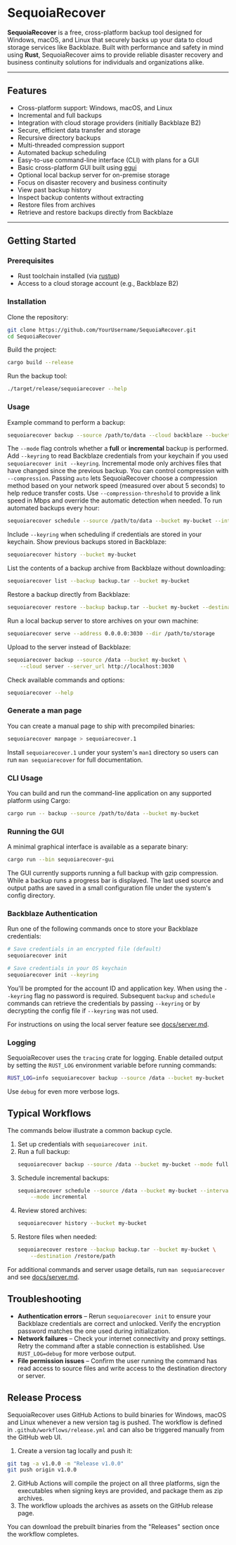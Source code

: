 # SequoiaRecover

**SequoiaRecover** is a free, cross-platform backup tool designed for Windows, macOS, and Linux that securely backs up your data to cloud storage services like Backblaze. Built with performance and safety in mind using **Rust**, SequoiaRecover aims to provide reliable disaster recovery and business continuity solutions for individuals and organizations alike.

---

## Features

- Cross-platform support: Windows, macOS, and Linux
- Incremental and full backups
- Integration with cloud storage providers (initially Backblaze B2)
- Secure, efficient data transfer and storage
- Recursive directory backups
- Multi-threaded compression support
- Automated backup scheduling
- Easy-to-use command-line interface (CLI) with plans for a GUI
- Basic cross-platform GUI built using [egui](https://github.com/emilk/egui)
- Optional local backup server for on-premise storage
- Focus on disaster recovery and business continuity
- View past backup history
- Inspect backup contents without extracting
- Restore files from archives
- Retrieve and restore backups directly from Backblaze

---

## Getting Started

### Prerequisites

- Rust toolchain installed (via [rustup](https://rustup.rs/))
- Access to a cloud storage account (e.g., Backblaze B2)

### Installation

Clone the repository:

```bash
git clone https://github.com/YourUsername/SequoiaRecover.git
cd SequoiaRecover
```
Build the project:
```bash
cargo build --release
```

Run the backup tool:
```bash
./target/release/sequoiarecover --help
```

### Usage
Example command to perform a backup:
```bash
sequoiarecover backup --source /path/to/data --cloud backblaze --bucket my-bucket --mode full
```
The `--mode` flag controls whether a **full** or **incremental** backup is performed.
Add `--keyring` to read Backblaze credentials from your keychain if you used `sequoiarecover init --keyring`.
Incremental mode only archives files that have changed since the previous backup.
You can control compression with `--compression`. Passing `auto` lets
SequoiaRecover choose a compression method based on your network speed (measured
over about 5 seconds) to help reduce transfer costs. Use `--compression-threshold`
to provide a link speed in Mbps and override the automatic detection when needed.
To run automated backups every hour:
```bash
sequoiarecover schedule --source /path/to/data --bucket my-bucket --interval 3600 --mode incremental
```
Include `--keyring` when scheduling if credentials are stored in your keychain.
Show previous backups stored in Backblaze:
```bash
sequoiarecover history --bucket my-bucket
```
List the contents of a backup archive from Backblaze without downloading:
```bash
sequoiarecover list --backup backup.tar --bucket my-bucket
```
Restore a backup directly from Backblaze:
```bash
sequoiarecover restore --backup backup.tar --bucket my-bucket --destination /restore/path
```
Run a local backup server to store archives on your own machine:
```bash
sequoiarecover serve --address 0.0.0.0:3030 --dir /path/to/storage
```
Upload to the server instead of Backblaze:
```bash
sequoiarecover backup --source /data --bucket my-bucket \
    --cloud server --server_url http://localhost:3030
```
Check available commands and options:
```bash
sequoiarecover --help
```

### Generate a man page

You can create a manual page to ship with precompiled binaries:

```bash
sequoiarecover manpage > sequoiarecover.1
```

Install `sequoiarecover.1` under your system's `man1` directory so users can run
`man sequoiarecover` for full documentation.

### CLI Usage

You can build and run the command-line application on any supported platform using Cargo:

```bash
cargo run -- backup --source /path/to/data --bucket my-bucket
```

### Running the GUI

A minimal graphical interface is available as a separate binary:

```bash
cargo run --bin sequoiarecover-gui
```

The GUI currently supports running a full backup with gzip compression.
While a backup runs a progress bar is displayed. The last used source and output
paths are saved in a small configuration file under the system's config
directory.

### Backblaze Authentication

Run one of the following commands once to store your Backblaze credentials:

```bash
# Save credentials in an encrypted file (default)
sequoiarecover init

# Save credentials in your OS keychain
sequoiarecover init --keyring
```

You'll be prompted for the account ID and application key. When using the `--keyring` flag no password is required. Subsequent `backup` and `schedule` commands can retrieve the credentials by passing `--keyring` or by decrypting the config file if `--keyring` was not used.

For instructions on using the local server feature see [docs/server.md](docs/server.md).

### Logging

SequoiaRecover uses the `tracing` crate for logging. Enable detailed output by
setting the `RUST_LOG` environment variable before running commands:

```bash
RUST_LOG=info sequoiarecover backup --source /data --bucket my-bucket
```

Use `debug` for even more verbose logs.

## Typical Workflows

The commands below illustrate a common backup cycle.

1. Set up credentials with `sequoiarecover init`.
2. Run a full backup:
   ```bash
   sequoiarecover backup --source /data --bucket my-bucket --mode full
   ```
3. Schedule incremental backups:
   ```bash
   sequoiarecover schedule --source /data --bucket my-bucket --interval 3600 \
       --mode incremental
   ```
4. Review stored archives:
   ```bash
   sequoiarecover history --bucket my-bucket
   ```
5. Restore files when needed:
   ```bash
   sequoiarecover restore --backup backup.tar --bucket my-bucket \
       --destination /restore/path
   ```

For additional commands and server usage details, run `man sequoiarecover` and
see [docs/server.md](docs/server.md).

## Troubleshooting

- **Authentication errors** – Rerun `sequoiarecover init` to ensure your
  Backblaze credentials are correct and unlocked. Verify the encryption password
  matches the one used during initialization.
- **Network failures** – Check your internet connectivity and proxy settings.
  Retry the command after a stable connection is established. Use
  `RUST_LOG=debug` for more verbose output.
- **File permission issues** – Confirm the user running the command has read
  access to source files and write access to the destination directory or
  server.

## Release Process

SequoiaRecover uses GitHub Actions to build binaries for Windows, macOS and Linux whenever a new version tag is pushed. The workflow is defined in `.github/workflows/release.yml` and can also be triggered manually from the GitHub web UI.

1. Create a version tag locally and push it:

```bash
git tag -a v1.0.0 -m "Release v1.0.0"
git push origin v1.0.0
```

2. GitHub Actions will compile the project on all three platforms, sign the executables when signing keys are provided, and package them as zip archives.
3. The workflow uploads the archives as assets on the GitHub release page.

You can download the prebuilt binaries from the "Releases" section once the workflow completes.

